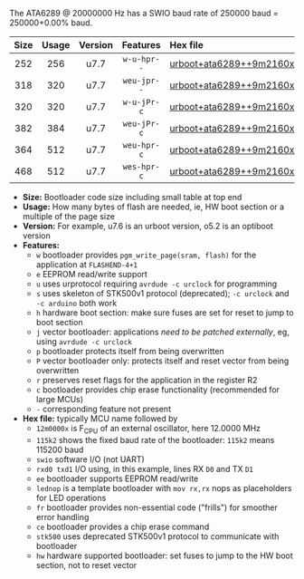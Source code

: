 The ATA6289 @ 20000000 Hz has a SWIO baud rate of 250000 baud = 250000+0.00% baud.

|Size|Usage|Version|Features|Hex file|
|:-:|:-:|:-:|:-:|:--|
|252|256|u7.7|`w-u-hpr--`|[urboot+ata6289++9m2160x++115k2_swio_rxb0_txb1_hw.hex](https://raw.githubusercontent.com/stefanrueger/urboot.hex/main/mcus/ata6289/external_oscillator/fcpu++9m2160_Hz/br++115k2_bps/urboot+ata6289++9m2160x++115k2_swio_rxb0_txb1_hw.hex)|
|318|320|u7.7|`weu-jpr--`|[urboot+ata6289++9m2160x++115k2_swio_rxb0_txb1_ee.hex](https://raw.githubusercontent.com/stefanrueger/urboot.hex/main/mcus/ata6289/external_oscillator/fcpu++9m2160_Hz/br++115k2_bps/urboot+ata6289++9m2160x++115k2_swio_rxb0_txb1_ee.hex)|
|320|320|u7.7|`w-u-jPr-c`|[urboot+ata6289++9m2160x++115k2_swio_rxb0_txb1_lednop_fr_ce.hex](https://raw.githubusercontent.com/stefanrueger/urboot.hex/main/mcus/ata6289/external_oscillator/fcpu++9m2160_Hz/br++115k2_bps/urboot+ata6289++9m2160x++115k2_swio_rxb0_txb1_lednop_fr_ce.hex)|
|382|384|u7.7|`weu-jPr-c`|[urboot+ata6289++9m2160x++115k2_swio_rxb0_txb1_ee_lednop_fr_ce.hex](https://raw.githubusercontent.com/stefanrueger/urboot.hex/main/mcus/ata6289/external_oscillator/fcpu++9m2160_Hz/br++115k2_bps/urboot+ata6289++9m2160x++115k2_swio_rxb0_txb1_ee_lednop_fr_ce.hex)|
|364|512|u7.7|`weu-hpr-c`|[urboot+ata6289++9m2160x++115k2_swio_rxb0_txb1_ee_lednop_fr_ce_hw.hex](https://raw.githubusercontent.com/stefanrueger/urboot.hex/main/mcus/ata6289/external_oscillator/fcpu++9m2160_Hz/br++115k2_bps/urboot+ata6289++9m2160x++115k2_swio_rxb0_txb1_ee_lednop_fr_ce_hw.hex)|
|468|512|u7.7|`wes-hpr-c`|[urboot+ata6289++9m2160x++115k2_swio_rxb0_txb1_ee_lednop_fr_ce_stk500_hw.hex](https://raw.githubusercontent.com/stefanrueger/urboot.hex/main/mcus/ata6289/external_oscillator/fcpu++9m2160_Hz/br++115k2_bps/urboot+ata6289++9m2160x++115k2_swio_rxb0_txb1_ee_lednop_fr_ce_stk500_hw.hex)|

- **Size:** Bootloader code size including small table at top end
- **Usage:** How many bytes of flash are needed, ie, HW boot section or a multiple of the page size
- **Version:** For example, u7.6 is an urboot version, o5.2 is an optiboot version
- **Features:**
  + `w` bootloader provides `pgm_write_page(sram, flash)` for the application at `FLASHEND-4+1`
  + `e` EEPROM read/write support
  + `u` uses urprotocol requiring `avrdude -c urclock` for programming
  + `s` uses skeleton of STK500v1 protocol (deprecated); `-c urclock` and `-c arduino` both work
  + `h` hardware boot section: make sure fuses are set for reset to jump to boot section
  + `j` vector bootloader: applications *need to be patched externally*, eg, using `avrdude -c urclock`
  + `p` bootloader protects itself from being overwritten
  + `P` vector bootloader only: protects itself and reset vector from being overwritten
  + `r` preserves reset flags for the application in the register R2
  + `c` bootloader provides chip erase functionality (recommended for large MCUs)
  + `-` corresponding feature not present
- **Hex file:** typically MCU name followed by
  + `12m0000x` is F<sub>CPU</sub> of an external oscillator, here 12.0000 MHz
  + `115k2` shows the fixed baud rate of the bootloader: `115k2` means 115200 baud
  + `swio` software I/O (not UART)
  + `rxd0 txd1` I/O using, in this example, lines RX `D0` and TX `D1`
  + `ee` bootloader supports EEPROM read/write
  + `lednop` is a template bootloader with `mov rx,rx` nops as placeholders for LED operations
  + `fr` bootloader provides non-essential code ("frills") for smoother error handling
  + `ce` bootloader provides a chip erase command
  + `stk500` uses deprecated STK500v1 protocol to communicate with bootloader
  + `hw` hardware supported bootloader: set fuses to jump to the HW boot section, not to reset vector
